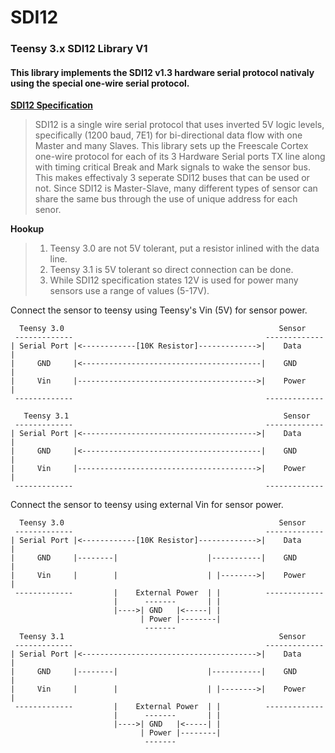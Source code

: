 SDI12
=========

<h3>Teensy 3.x SDI12 Library V1</h3>

<h4>This library implements the SDI12 v1.3 hardware serial protocol nativaly using the special one-wire serial protocol.</h4>

<b>[SDI12 Specification]</b>
> SDI12 is a single wire serial protocol that uses inverted 5V logic levels, specifically (1200 baud, 7E1) for bi-directional data flow with one Master and many Slaves. This library sets up the Freescale Cortex one-wire protocol for each of its 3 Hardware Serial ports TX line along with timing critical Break and Mark signals to wake the sensor bus. This makes effectivaly 3 seperate SDI12 buses that can be used or not. Since SDI12 is Master-Slave, many different types of sensor can share the same bus through the use of unique address for each senor.


<b>Hookup</b>
>1. Teensy 3.0 are not 5V tolerant, put a resistor inlined with the data line.<br>
>2. Teensy 3.1 is 5V tolerant so direct connection can be done.<br>
>3. While SDI12 specification states 12V is used for power many sensors use a range of values (5-17V).<br>

Connect the sensor to teensy using Teensy's Vin (5V) for sensor power.<br>
```
  Teensy 3.0                                                Sensor
 -------------                                           -------------  
| Serial Port |<------------[10K Resistor]------------->|    Data     |
|     GND     |<----------------------------------------|    GND      |
|     Vin     |---------------------------------------->|    Power    |
 -------------                                           -------------
 
   Teensy 3.1                                                Sensor
 -------------                                           -------------  
| Serial Port |<--------------------------------------->|    Data     |
|     GND     |<----------------------------------------|    GND      |
|     Vin     |---------------------------------------->|    Power    |
 -------------                                           -------------
```
Connect the sensor to teensy using external Vin for sensor power.<br>
```
  Teensy 3.0                                                Sensor
 -------------                                           -------------  
| Serial Port |<------------[10K Resistor]------------->|    Data     |
|     GND     |--------|                    |-----------|    GND      |
|     Vin     |        |                    | |-------->|    Power    |
 -------------         |    External Power  | |          -------------
                       |      -------       | |
                       |---->| GND   |<-----| |
                             | Power |--------|
                              -------
  Teensy 3.1                                                Sensor
 -------------                                           -------------  
| Serial Port |<--------------------------------------->|    Data     |
|     GND     |--------|                    |-----------|    GND      |
|     Vin     |        |                    | |-------->|    Power    |
 -------------         |    External Power  | |          -------------
                       |      -------       | |
                       |---->| GND   |<-----| |
                             | Power |--------|
                              -------
                           
```


[SDI12 Specification]:http://www.sdi-12.org/current%20specification/SDI-12_version1_3%20January%2026,%202013.pdf
